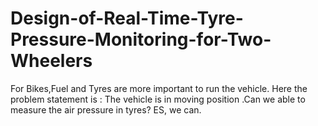 # Design-of-Real-Time-Tyre-Pressure-Monitoring-for-Two-Wheelers
For Bikes,Fuel and Tyres are more important to run the vehicle. Here the problem statement is : The vehicle is in moving position .Can we able to measure the air pressure in tyres? ES, we can.
